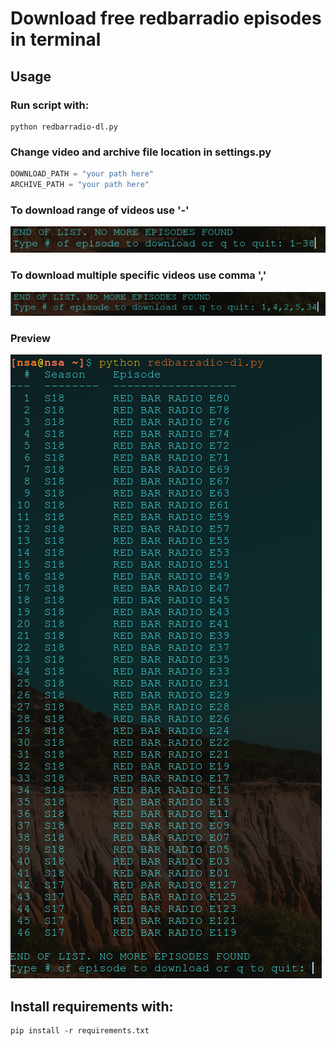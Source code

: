 # Download free redbarradio episodes in terminal

## Usage

### Run script with:
  ```
  python redbarradio-dl.py  
  ```

### Change video and archive file location in settings.py
``` python
DOWNLOAD_PATH = "your path here"
ARCHIVE_PATH = "your path here"
```

### To download range of videos use '-'
![Image of dash ](preview/dash.png)


### To download multiple specific videos use comma ','
![Image of comma ](preview/comma.png)

### Preview
![Image of main ](preview/main.png)

## Install requirements with:
```
pip install -r requirements.txt
```
